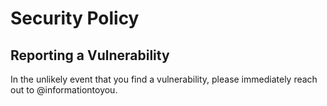 # Security Policy
## Reporting a Vulnerability
In the unlikely event that you find a vulnerability, please immediately reach out to @informationtoyou.

